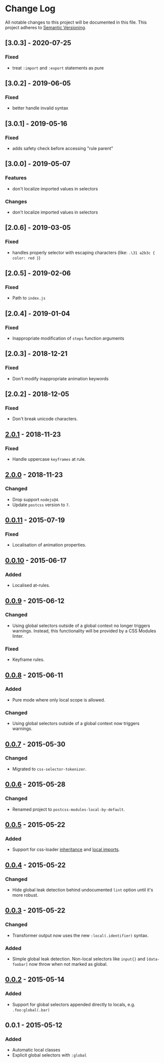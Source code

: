 # Change Log

All notable changes to this project will be documented in this file.
This project adheres to [Semantic Versioning](http://semver.org/).

## [3.0.3] - 2020-07-25

### Fixed

- treat `:import` and `:export` statements as pure

## [3.0.2] - 2019-06-05

### Fixed

- better handle invalid syntax

## [3.0.1] - 2019-05-16

### Fixed

- adds safety check before accessing "rule parent"

## [3.0.0] - 2019-05-07

### Features

- don't localize imported values in selectors

### Changes

- don't localize imported values in selectors

## [2.0.6] - 2019-03-05

### Fixed

- handles properly selector with escaping characters (like: `.\31 a2b3c { color: red }`)

## [2.0.5] - 2019-02-06

### Fixed

- Path to `index.js`

## [2.0.4] - 2019-01-04

### Fixed

- Inappropriate modification of `steps` function arguments

## [2.0.3] - 2018-12-21

### Fixed

- Don't modify inappropriate animation keywords

## [2.0.2] - 2018-12-05

### Fixed

- Don't break unicode characters.

## [2.0.1] - 2018-11-23

### Fixed

- Handle uppercase `keyframes` at rule.

## [2.0.0] - 2018-11-23

### Changed

- Drop support `nodejs@4`.
- Update `postcss` version to `7`.

## [0.0.11] - 2015-07-19

### Fixed

- Localisation of animation properties.

## [0.0.10] - 2015-06-17

### Added

- Localised at-rules.

## [0.0.9] - 2015-06-12

### Changed

- Using global selectors outside of a global context no longer triggers warnings. Instead, this functionality will be provided by a CSS Modules linter.

### Fixed

- Keyframe rules.

## [0.0.8] - 2015-06-11

### Added

- Pure mode where only local scope is allowed.

### Changed

- Using global selectors outside of a global context now triggers warnings.

## [0.0.7] - 2015-05-30

### Changed

- Migrated to `css-selector-tokenizer`.

## [0.0.6] - 2015-05-28

### Changed

- Renamed project to `postcss-modules-local-by-default`.

## [0.0.5] - 2015-05-22

### Added

- Support for css-loader [inheritance](https://github.com/webpack/css-loader#inheriting) and [local imports](https://github.com/webpack/css-loader#importing-local-class-names).

## [0.0.4] - 2015-05-22

### Changed

- Hide global leak detection behind undocumented `lint` option until it's more robust.

## [0.0.3] - 2015-05-22

### Changed

- Transformer output now uses the new `:local(.identifier)` syntax.

### Added

- Simple global leak detection. Non-local selectors like `input{}` and `[data-foobar]` now throw when not marked as global.

## [0.0.2] - 2015-05-14

### Added

- Support for global selectors appended directly to locals, e.g. `.foo:global(.bar)`

## 0.0.1 - 2015-05-12

### Added

- Automatic local classes
- Explicit global selectors with `:global`

[unreleased]: https://github.com/postcss-modules-local-by-default/compare/v0.0.10...HEAD
[0.0.2]: https://github.com/postcss-modules-local-by-default/compare/v0.0.1...v0.0.2
[0.0.3]: https://github.com/postcss-modules-local-by-default/compare/v0.0.2...v0.0.3
[0.0.4]: https://github.com/postcss-modules-local-by-default/compare/v0.0.3...v0.0.4
[0.0.5]: https://github.com/postcss-modules-local-by-default/compare/v0.0.4...v0.0.5
[0.0.6]: https://github.com/postcss-modules-local-by-default/compare/v0.0.5...v0.0.6
[0.0.7]: https://github.com/postcss-modules-local-by-default/compare/v0.0.6...v0.0.7
[0.0.8]: https://github.com/postcss-modules-local-by-default/compare/v0.0.7...v0.0.8
[0.0.9]: https://github.com/postcss-modules-local-by-default/compare/v0.0.8...v0.0.9
[0.0.10]: https://github.com/postcss-modules-local-by-default/compare/v0.0.9...v0.0.10
[0.0.11]: https://github.com/postcss-modules-local-by-default/compare/v0.0.10...v0.0.11
[2.0.0]: https://github.com/postcss-modules-local-by-default/compare/v1.3.1...v2.0.0
[2.0.1]: https://github.com/postcss-modules-local-by-default/compare/v2.0.0...v2.0.1
